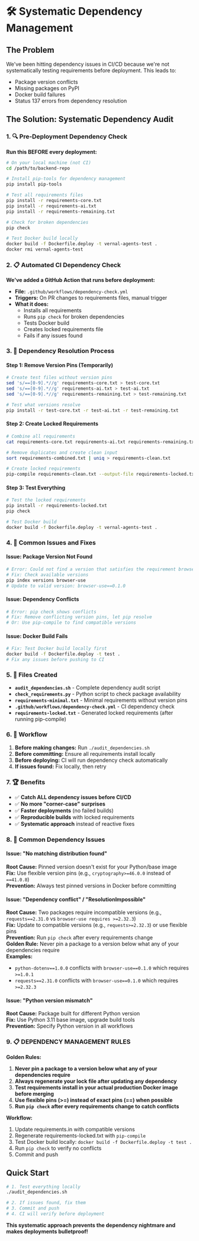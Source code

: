 # 🛠️ Systematic Dependency Management

## The Problem
We've been hitting dependency issues in CI/CD because we're not systematically testing requirements before deployment. This leads to:
- Package version conflicts
- Missing packages on PyPI
- Docker build failures
- Status 137 errors from dependency resolution

## The Solution: Systematic Dependency Audit

### 1. 🔍 Pre-Deployment Dependency Check
**Run this BEFORE every deployment:**

```bash
# On your local machine (not CI)
cd /path/to/backend-repo

# Install pip-tools for dependency management
pip install pip-tools

# Test all requirements files
pip install -r requirements-core.txt
pip install -r requirements-ai.txt  
pip install -r requirements-remaining.txt

# Check for broken dependencies
pip check

# Test Docker build locally
docker build -f Dockerfile.deploy -t vernal-agents-test .
docker rmi vernal-agents-test
```

### 2. 📋 Automated CI Dependency Check
**We've added a GitHub Action that runs before deployment:**

- **File:** `.github/workflows/dependency-check.yml`
- **Triggers:** On PR changes to requirements files, manual trigger
- **What it does:**
  - Installs all requirements
  - Runs `pip check` for broken dependencies
  - Tests Docker build
  - Creates locked requirements file
  - Fails if any issues found

### 3. 🔧 Dependency Resolution Process

#### Step 1: Remove Version Pins (Temporarily)
```bash
# Create test files without version pins
sed 's/==[0-9].*//g' requirements-core.txt > test-core.txt
sed 's/==[0-9].*//g' requirements-ai.txt > test-ai.txt
sed 's/==[0-9].*//g' requirements-remaining.txt > test-remaining.txt

# Test what versions resolve
pip install -r test-core.txt -r test-ai.txt -r test-remaining.txt
```

#### Step 2: Create Locked Requirements
```bash
# Combine all requirements
cat requirements-core.txt requirements-ai.txt requirements-remaining.txt > requirements-combined.txt

# Remove duplicates and create clean input
sort requirements-combined.txt | uniq > requirements-clean.txt

# Create locked requirements
pip-compile requirements-clean.txt --output-file requirements-locked.txt
```

#### Step 3: Test Everything
```bash
# Test the locked requirements
pip install -r requirements-locked.txt
pip check

# Test Docker build
docker build -f Dockerfile.deploy -t vernal-agents-test .
```

### 4. 🚨 Common Issues and Fixes

#### Issue: Package Version Not Found
```bash
# Error: Could not find a version that satisfies the requirement browser-use==0.0.1
# Fix: Check available versions
pip index versions browser-use
# Update to valid version: browser-use==0.1.0
```

#### Issue: Dependency Conflicts
```bash
# Error: pip check shows conflicts
# Fix: Remove conflicting version pins, let pip resolve
# Or: Use pip-compile to find compatible versions
```

#### Issue: Docker Build Fails
```bash
# Fix: Test Docker build locally first
docker build -f Dockerfile.deploy -t test .
# Fix any issues before pushing to CI
```

### 5. 📁 Files Created

- **`audit_dependencies.sh`** - Complete dependency audit script
- **`check_requirements.py`** - Python script to check package availability
- **`requirements-minimal.txt`** - Minimal requirements without version pins
- **`.github/workflows/dependency-check.yml`** - CI dependency check
- **`requirements-locked.txt`** - Generated locked requirements (after running pip-compile)

### 6. 🎯 Workflow

1. **Before making changes:** Run `./audit_dependencies.sh`
2. **Before committing:** Ensure all requirements install locally
3. **Before deploying:** CI will run dependency check automatically
4. **If issues found:** Fix locally, then retry

### 7. 🏆 Benefits

- ✅ **Catch ALL dependency issues before CI/CD**
- ✅ **No more "corner-case" surprises**
- ✅ **Faster deployments** (no failed builds)
- ✅ **Reproducible builds** with locked requirements
- ✅ **Systematic approach** instead of reactive fixes

### 8. 🚨 Common Dependency Issues

#### Issue: "No matching distribution found"
**Root Cause:** Pinned version doesn't exist for your Python/base image  
**Fix:** Use flexible version pins (e.g., `cryptography>=46.0.0` instead of `==41.0.8`)  
**Prevention:** Always test pinned versions in Docker before committing

#### Issue: "Dependency conflict" / "ResolutionImpossible"  
**Root Cause:** Two packages require incompatible versions (e.g., `requests==2.31.0` vs `browser-use requires >=2.32.3`)  
**Fix:** Update to compatible versions (e.g., `requests>=2.32.3`) or use flexible pins  
**Prevention:** Run `pip check` after every requirements change  
**Golden Rule:** Never pin a package to a version below what any of your dependencies require  
**Examples:** 
- `python-dotenv==1.0.0` conflicts with `browser-use==0.1.0` which requires `>=1.0.1`
- `requests==2.31.0` conflicts with `browser-use==0.1.0` which requires `>=2.32.3`

#### Issue: "Python version mismatch"
**Root Cause:** Package built for different Python version  
**Fix:** Use Python 3.11 base image, upgrade build tools  
**Prevention:** Specify Python version in all workflows

### 9. 📋 DEPENDENCY MANAGEMENT RULES

**Golden Rules:**
1. **Never pin a package to a version below what any of your dependencies require**
2. **Always regenerate your lock file after updating any dependency**
3. **Test requirements install in your actual production Docker image before merging**
4. **Use flexible pins (>=) instead of exact pins (==) when possible**
5. **Run `pip check` after every requirements change to catch conflicts**

**Workflow:**
1. Update requirements.in with compatible versions
2. Regenerate requirements-locked.txt with `pip-compile`
3. Test Docker build locally: `docker build -f Dockerfile.deploy -t test .`
4. Run `pip check` to verify no conflicts
5. Commit and push

## Quick Start

```bash
# 1. Test everything locally
./audit_dependencies.sh

# 2. If issues found, fix them
# 3. Commit and push
# 4. CI will verify before deployment
```

**This systematic approach prevents the dependency nightmare and makes deployments bulletproof!**
